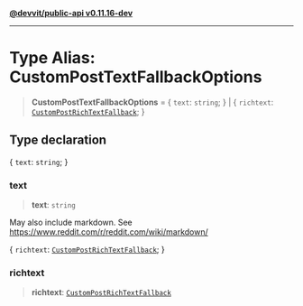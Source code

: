 [**@devvit/public-api v0.11.16-dev**](../../README.md)

---

# Type Alias: CustomPostTextFallbackOptions

> **CustomPostTextFallbackOptions** = \{ `text`: `string`; \} \| \{ `richtext`: [`CustomPostRichTextFallback`](CustomPostRichTextFallback.md); \}

## Type declaration

\{ `text`: `string`; \}

### text

> **text**: `string`

May also include markdown. See https://www.reddit.com/r/reddit.com/wiki/markdown/

\{ `richtext`: [`CustomPostRichTextFallback`](CustomPostRichTextFallback.md); \}

### richtext

> **richtext**: [`CustomPostRichTextFallback`](CustomPostRichTextFallback.md)
